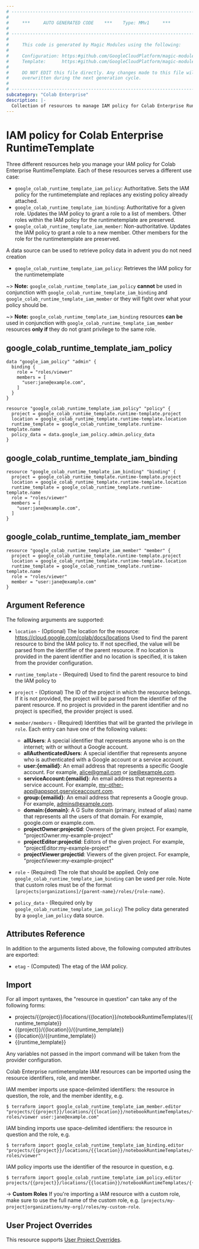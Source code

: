 ```yaml
---
# ----------------------------------------------------------------------------
#
#     ***     AUTO GENERATED CODE    ***    Type: MMv1     ***
#
# ----------------------------------------------------------------------------
#
#     This code is generated by Magic Modules using the following:
#
#     Configuration: https:#github.com/GoogleCloudPlatform/magic-modules/tree/main/mmv1/products/colab/RuntimeTemplate.yaml
#     Template:      https:#github.com/GoogleCloudPlatform/magic-modules/tree/main/mmv1/templates/terraform/resource_iam.html.markdown.tmpl
#
#     DO NOT EDIT this file directly. Any changes made to this file will be
#     overwritten during the next generation cycle.
#
# ----------------------------------------------------------------------------
subcategory: "Colab Enterprise"
description: |-
  Collection of resources to manage IAM policy for Colab Enterprise RuntimeTemplate
---
```


# IAM policy for Colab Enterprise RuntimeTemplate
Three different resources help you manage your IAM policy for Colab Enterprise RuntimeTemplate. Each of these resources serves a different use case:

* `google_colab_runtime_template_iam_policy`: Authoritative. Sets the IAM policy for the runtimetemplate and replaces any existing policy already attached.
* `google_colab_runtime_template_iam_binding`: Authoritative for a given role. Updates the IAM policy to grant a role to a list of members. Other roles within the IAM policy for the runtimetemplate are preserved.
* `google_colab_runtime_template_iam_member`: Non-authoritative. Updates the IAM policy to grant a role to a new member. Other members for the role for the runtimetemplate are preserved.

A data source can be used to retrieve policy data in advent you do not need creation

* `google_colab_runtime_template_iam_policy`: Retrieves the IAM policy for the runtimetemplate

~> **Note:** `google_colab_runtime_template_iam_policy` **cannot** be used in conjunction with `google_colab_runtime_template_iam_binding` and `google_colab_runtime_template_iam_member` or they will fight over what your policy should be.

~> **Note:** `google_colab_runtime_template_iam_binding` resources **can be** used in conjunction with `google_colab_runtime_template_iam_member` resources **only if** they do not grant privilege to the same role.



## google_colab_runtime_template_iam_policy

```hcl
data "google_iam_policy" "admin" {
  binding {
    role = "roles/viewer"
    members = [
      "user:jane@example.com",
    ]
  }
}

resource "google_colab_runtime_template_iam_policy" "policy" {
  project = google_colab_runtime_template.runtime-template.project
  location = google_colab_runtime_template.runtime-template.location
  runtime_template = google_colab_runtime_template.runtime-template.name
  policy_data = data.google_iam_policy.admin.policy_data
}
```

## google_colab_runtime_template_iam_binding

```hcl
resource "google_colab_runtime_template_iam_binding" "binding" {
  project = google_colab_runtime_template.runtime-template.project
  location = google_colab_runtime_template.runtime-template.location
  runtime_template = google_colab_runtime_template.runtime-template.name
  role = "roles/viewer"
  members = [
    "user:jane@example.com",
  ]
}
```

## google_colab_runtime_template_iam_member

```hcl
resource "google_colab_runtime_template_iam_member" "member" {
  project = google_colab_runtime_template.runtime-template.project
  location = google_colab_runtime_template.runtime-template.location
  runtime_template = google_colab_runtime_template.runtime-template.name
  role = "roles/viewer"
  member = "user:jane@example.com"
}
```


## Argument Reference

The following arguments are supported:

* `location` - (Optional) The location for the resource: https://cloud.google.com/colab/docs/locations Used to find the parent resource to bind the IAM policy to. If not specified,
  the value will be parsed from the identifier of the parent resource. If no location is provided in the parent identifier and no
  location is specified, it is taken from the provider configuration.
* `runtime_template` - (Required) Used to find the parent resource to bind the IAM policy to

* `project` - (Optional) The ID of the project in which the resource belongs.
    If it is not provided, the project will be parsed from the identifier of the parent resource. If no project is provided in the parent identifier and no project is specified, the provider project is used.

* `member/members` - (Required) Identities that will be granted the privilege in `role`.
  Each entry can have one of the following values:
  * **allUsers**: A special identifier that represents anyone who is on the internet; with or without a Google account.
  * **allAuthenticatedUsers**: A special identifier that represents anyone who is authenticated with a Google account or a service account.
  * **user:{emailid}**: An email address that represents a specific Google account. For example, alice@gmail.com or joe@example.com.
  * **serviceAccount:{emailid}**: An email address that represents a service account. For example, my-other-app@appspot.gserviceaccount.com.
  * **group:{emailid}**: An email address that represents a Google group. For example, admins@example.com.
  * **domain:{domain}**: A G Suite domain (primary, instead of alias) name that represents all the users of that domain. For example, google.com or example.com.
  * **projectOwner:projectid**: Owners of the given project. For example, "projectOwner:my-example-project"
  * **projectEditor:projectid**: Editors of the given project. For example, "projectEditor:my-example-project"
  * **projectViewer:projectid**: Viewers of the given project. For example, "projectViewer:my-example-project"

* `role` - (Required) The role that should be applied. Only one
    `google_colab_runtime_template_iam_binding` can be used per role. Note that custom roles must be of the format
    `[projects|organizations]/{parent-name}/roles/{role-name}`.

* `policy_data` - (Required only by `google_colab_runtime_template_iam_policy`) The policy data generated by
  a `google_iam_policy` data source.

## Attributes Reference

In addition to the arguments listed above, the following computed attributes are
exported:

* `etag` - (Computed) The etag of the IAM policy.

## Import

For all import syntaxes, the "resource in question" can take any of the following forms:

* projects/{{project}}/locations/{{location}}/notebookRuntimeTemplates/{{runtime_template}}
* {{project}}/{{location}}/{{runtime_template}}
* {{location}}/{{runtime_template}}
* {{runtime_template}}

Any variables not passed in the import command will be taken from the provider configuration.

Colab Enterprise runtimetemplate IAM resources can be imported using the resource identifiers, role, and member.

IAM member imports use space-delimited identifiers: the resource in question, the role, and the member identity, e.g.
```
$ terraform import google_colab_runtime_template_iam_member.editor "projects/{{project}}/locations/{{location}}/notebookRuntimeTemplates/{{runtime_template}} roles/viewer user:jane@example.com"
```

IAM binding imports use space-delimited identifiers: the resource in question and the role, e.g.
```
$ terraform import google_colab_runtime_template_iam_binding.editor "projects/{{project}}/locations/{{location}}/notebookRuntimeTemplates/{{runtime_template}} roles/viewer"
```

IAM policy imports use the identifier of the resource in question, e.g.
```
$ terraform import google_colab_runtime_template_iam_policy.editor projects/{{project}}/locations/{{location}}/notebookRuntimeTemplates/{{runtime_template}}
```

-> **Custom Roles** If you're importing a IAM resource with a custom role, make sure to use the
 full name of the custom role, e.g. `[projects/my-project|organizations/my-org]/roles/my-custom-role`.

## User Project Overrides

This resource supports [User Project Overrides](https://registry.terraform.io/providers/hashicorp/google/latest/docs/guides/provider_reference#user_project_override).
